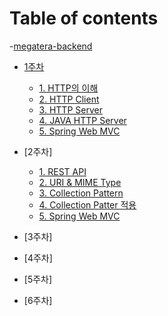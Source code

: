 # Table of contents

-[megatera-backend](README.md)

- [1주차](week1/README.md)

  - [1. HTTP의 이해](week1/basicsofHTTP.md)
  - [2. HTTP Client](week1/HTTPClient.md)
  - [3. HTTP Server](week1/HTTPServer.md)
  - [4. JAVA HTTP Server](week1/JavaHTTPServer.md)
  - [5. Spring Web MVC](week1/SpringWebMVC.md)

- [2주차]

  - [1. REST API](week2/)
  - [2. URI & MIME Type](week2/)
  - [3. Collection Pattern](week2/)
  - [4. Collection Patter 적용](week2/)
  - [5. Spring Web MVC](week2/)

- [3주차]
- [4주차]
- [5주차]
- [6주차]
